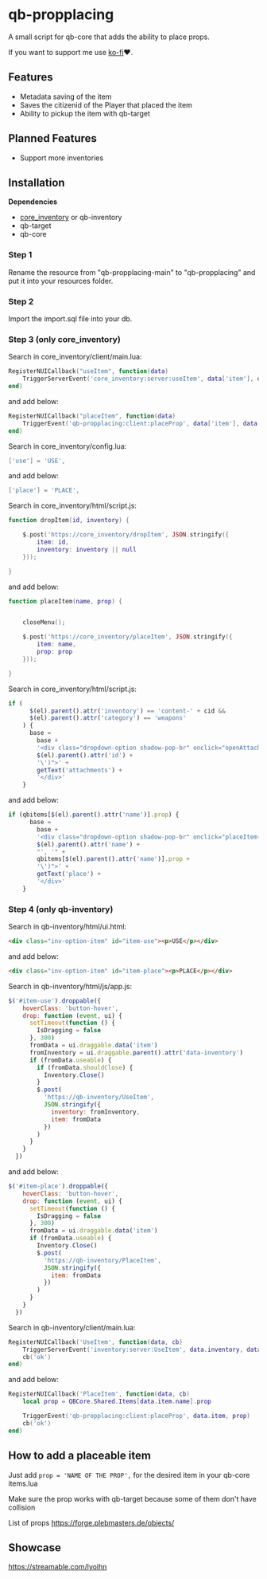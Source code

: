 # qb-propplacing
A small script for qb-core that adds the ability to place props.

If you want to support me use [ko-fi](https://ko-fi.com/bentix)❤️​.

## Features
- Metadata saving of the item
- Saves the citizenid of the Player that placed the item
- Ability to pickup the item with qb-target

## Planned Features
- Support more inventories

## Installation
**Dependencies**
- [core_inventory](https://core.tebex.io/package/5123274) or qb-inventory
- qb-target
- qb-core

### Step 1
Rename the resource from "qb-propplacing-main" to "qb-propplacing" and put it into your resources folder.

### Step 2
Import the import.sql file into your db.

### Step 3 (only core_inventory)
Search in core_inventory/client/main.lua:

```lua
RegisterNUICallback("useItem", function(data)
    TriggerServerEvent('core_inventory:server:useItem', data['item'], data['exact'])
end)
```

and add below:

```lua
RegisterNUICallback("placeItem", function(data)
    TriggerEvent('qb-propplacing:client:placeProp', data['item'], data['prop'])
end)
```


Search in core_inventory/config.lua:

```lua
['use'] = 'USE',
```

and add below:

```lua
['place'] = 'PLACE',
```


Search in core_inventory/html/script.js:

```lua
function dropItem(id, inventory) {

    $.post('https://core_inventory/dropItem', JSON.stringify({
        item: id,
        inventory: inventory || null
    }));

}
```

and add below:

```lua
function placeItem(name, prop) {


    closeMenu();

    $.post('https://core_inventory/placeItem', JSON.stringify({
        item: name,
        prop: prop
    }));

}
```


Search in core_inventory/html/script.js:

```js
if (
      $(el).parent().attr('inventory') == 'content-' + cid &&
      $(el).parent().attr('category') == 'weapons'
    ) {
      base =
        base +
        '<div class="dropdown-option shadow-pop-br" onclick="openAttachemnts(\'' +
        $(el).parent().attr('id') +
        '\')">' +
        getText('attachments') +
        '</div>'
    }
```

and add below:

```js
if (qbitems[$(el).parent().attr('name')].prop) {
      base =
        base +
        '<div class="dropdown-option shadow-pop-br" onclick="placeItem(\'' +
        $(el).parent().attr('name') +
        "', '" +
        qbitems[$(el).parent().attr('name')].prop +
        '\')">' +
        getText('place') +
        '</div>'
    }
```

### Step 4 (only qb-inventory)
Search in qb-inventory/html/ui.html:

```html
<div class="inv-option-item" id="item-use"><p>USE</p></div>
```

and add below:

```html
<div class="inv-option-item" id="item-place"><p>PLACE</p></div>
```


Search in qb-inventory/html/js/app.js:

```js
$('#item-use').droppable({
    hoverClass: 'button-hover',
    drop: function (event, ui) {
      setTimeout(function () {
        IsDragging = false
      }, 300)
      fromData = ui.draggable.data('item')
      fromInventory = ui.draggable.parent().attr('data-inventory')
      if (fromData.useable) {
        if (fromData.shouldClose) {
          Inventory.Close()
        }
        $.post(
          'https://qb-inventory/UseItem',
          JSON.stringify({
            inventory: fromInventory,
            item: fromData
          })
        )
      }
    }
  })
```

and add below:

```js
$('#item-place').droppable({
    hoverClass: 'button-hover',
    drop: function (event, ui) {
      setTimeout(function () {
        IsDragging = false
      }, 300)
      fromData = ui.draggable.data('item')
      if (fromData.useable) {
        Inventory.Close()
        $.post(
          'https://qb-inventory/PlaceItem',
          JSON.stringify({
            item: fromData
          })
        )
      }
    }
  })
```


Search in qb-inventory/client/main.lua:

```lua
RegisterNUICallback('UseItem', function(data, cb)
    TriggerServerEvent('inventory:server:UseItem', data.inventory, data.item)
    cb('ok')
end)
```

and add below:

```lua
RegisterNUICallback('PlaceItem', function(data, cb)
    local prop = QBCore.Shared.Items[data.item.name].prop

    TriggerEvent('qb-propplacing:client:placeProp', data.item, prop)
    cb('ok')
end)
```

## How to add a placeable item
Just add `prop = 'NAME OF THE PROP',` for the desired item in your qb-core items.lua

Make sure the prop works with qb-target because some of them don't have collision

List of props https://forge.plebmasters.de/objects/

## Showcase

https://streamable.com/lyoihn

